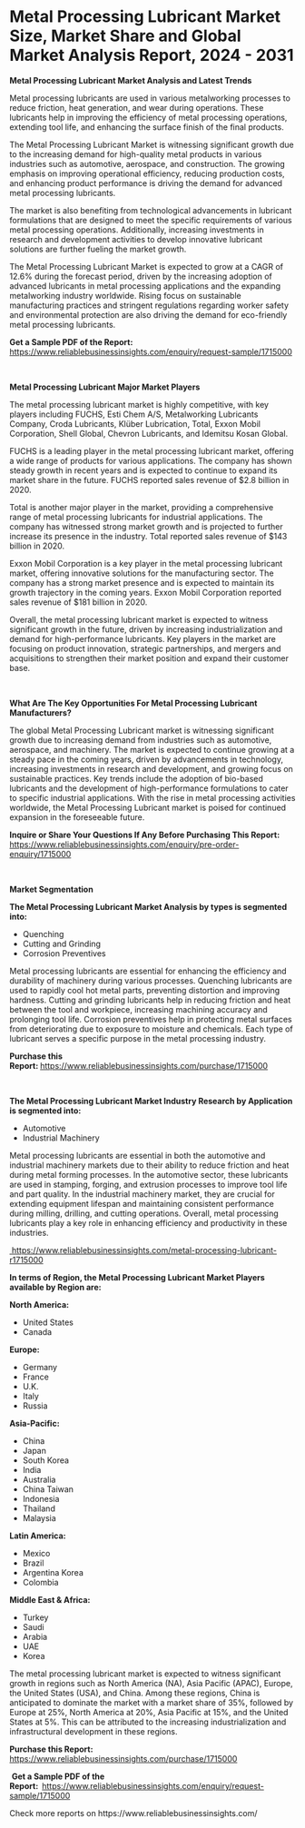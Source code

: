 <p><h1>Metal Processing Lubricant Market Size, Market Share and Global Market Analysis Report, 2024 - 2031</h1></p><p><strong>Metal Processing Lubricant Market Analysis and Latest Trends</strong></p>
<p><p>Metal processing lubricants are used in various metalworking processes to reduce friction, heat generation, and wear during operations. These lubricants help in improving the efficiency of metal processing operations, extending tool life, and enhancing the surface finish of the final products.</p><p>The Metal Processing Lubricant Market is witnessing significant growth due to the increasing demand for high-quality metal products in various industries such as automotive, aerospace, and construction. The growing emphasis on improving operational efficiency, reducing production costs, and enhancing product performance is driving the demand for advanced metal processing lubricants.</p><p>The market is also benefiting from technological advancements in lubricant formulations that are designed to meet the specific requirements of various metal processing operations. Additionally, increasing investments in research and development activities to develop innovative lubricant solutions are further fueling the market growth.</p><p>The Metal Processing Lubricant Market is expected to grow at a CAGR of 12.6% during the forecast period, driven by the increasing adoption of advanced lubricants in metal processing applications and the expanding metalworking industry worldwide. Rising focus on sustainable manufacturing practices and stringent regulations regarding worker safety and environmental protection are also driving the demand for eco-friendly metal processing lubricants.</p></p>
<p><strong>Get a Sample PDF of the Report:&nbsp;</strong> <a href="https://www.reliablebusinessinsights.com/enquiry/request-sample/1715000">https://www.reliablebusinessinsights.com/enquiry/request-sample/1715000</a></p>
<p>&nbsp;</p>
<p><strong>Metal Processing Lubricant Major Market Players</strong></p>
<p><p>The metal processing lubricant market is highly competitive, with key players including FUCHS, Esti Chem A/S, Metalworking Lubricants Company, Croda Lubricants, Klüber Lubrication, Total, Exxon Mobil Corporation, Shell Global, Chevron Lubricants, and Idemitsu Kosan Global.</p><p>FUCHS is a leading player in the metal processing lubricant market, offering a wide range of products for various applications. The company has shown steady growth in recent years and is expected to continue to expand its market share in the future. FUCHS reported sales revenue of $2.8 billion in 2020.</p><p>Total is another major player in the market, providing a comprehensive range of metal processing lubricants for industrial applications. The company has witnessed strong market growth and is projected to further increase its presence in the industry. Total reported sales revenue of $143 billion in 2020.</p><p>Exxon Mobil Corporation is a key player in the metal processing lubricant market, offering innovative solutions for the manufacturing sector. The company has a strong market presence and is expected to maintain its growth trajectory in the coming years. Exxon Mobil Corporation reported sales revenue of $181 billion in 2020.</p><p>Overall, the metal processing lubricant market is expected to witness significant growth in the future, driven by increasing industrialization and demand for high-performance lubricants. Key players in the market are focusing on product innovation, strategic partnerships, and mergers and acquisitions to strengthen their market position and expand their customer base.</p></p>
<p>&nbsp;</p>
<p><strong>What Are The Key Opportunities For Metal Processing Lubricant Manufacturers?</strong></p>
<p><p>The global Metal Processing Lubricant market is witnessing significant growth due to increasing demand from industries such as automotive, aerospace, and machinery. The market is expected to continue growing at a steady pace in the coming years, driven by advancements in technology, increasing investments in research and development, and growing focus on sustainable practices. Key trends include the adoption of bio-based lubricants and the development of high-performance formulations to cater to specific industrial applications. With the rise in metal processing activities worldwide, the Metal Processing Lubricant market is poised for continued expansion in the foreseeable future.</p></p>
<p><strong>Inquire or Share Your Questions If Any Before Purchasing This Report:</strong> <a href="https://www.reliablebusinessinsights.com/enquiry/pre-order-enquiry/1715000">https://www.reliablebusinessinsights.com/enquiry/pre-order-enquiry/1715000</a></p>
<p>&nbsp;</p>
<p><strong>Market Segmentation</strong></p>
<p><strong>The Metal Processing Lubricant Market Analysis by types is segmented into:</strong></p>
<p><ul><li>Quenching</li><li>Cutting and Grinding</li><li>Corrosion Preventives</li></ul></p>
<p><p>Metal processing lubricants are essential for enhancing the efficiency and durability of machinery during various processes. Quenching lubricants are used to rapidly cool hot metal parts, preventing distortion and improving hardness. Cutting and grinding lubricants help in reducing friction and heat between the tool and workpiece, increasing machining accuracy and prolonging tool life. Corrosion preventives help in protecting metal surfaces from deteriorating due to exposure to moisture and chemicals. Each type of lubricant serves a specific purpose in the metal processing industry.</p></p>
<p><strong>Purchase this Report:&nbsp;</strong><a href="https://www.reliablebusinessinsights.com/purchase/1715000">https://www.reliablebusinessinsights.com/purchase/1715000</a></p>
<p>&nbsp;</p>
<p><strong>The Metal Processing Lubricant Market Industry Research by Application is segmented into:</strong></p>
<p><ul><li>Automotive</li><li>Industrial Machinery</li></ul></p>
<p><p>Metal processing lubricants are essential in both the automotive and industrial machinery markets due to their ability to reduce friction and heat during metal forming processes. In the automotive sector, these lubricants are used in stamping, forging, and extrusion processes to improve tool life and part quality. In the industrial machinery market, they are crucial for extending equipment lifespan and maintaining consistent performance during milling, drilling, and cutting operations. Overall, metal processing lubricants play a key role in enhancing efficiency and productivity in these industries.</p></p>
<p><a href="https://www.reliablebusinessinsights.com/metal-processing-lubricant-r1715000">&nbsp;https://www.reliablebusinessinsights.com/metal-processing-lubricant-r1715000</a></p>
<p><strong>In terms of Region, the Metal Processing Lubricant Market Players available by Region are:</strong></p>
<p>
    <p> <strong> North America: </strong>
        <ul>
            <li>United States</li>
            <li>Canada</li>
        </ul>
        </p> 
    <p> <strong> Europe: </strong>
        <ul>
            <li>Germany</li>
            <li>France</li>
            <li>U.K.</li>
            <li>Italy</li>
            <li>Russia</li>
        </ul>
        </p> 
    <p> <strong> Asia-Pacific: </strong>
        <ul>
            <li>China</li>
            <li>Japan</li>
            <li>South Korea</li>
            <li>India</li>
            <li>Australia</li>
            <li>China Taiwan</li>
            <li>Indonesia</li>
            <li>Thailand</li>
            <li>Malaysia</li>
        </ul>
        </p> 
    <p> <strong> Latin America: </strong>
        <ul>
            <li>Mexico</li>
            <li>Brazil</li>
            <li>Argentina Korea</li>
            <li>Colombia</li>
        </ul>
        </p> 
    <p> <strong> Middle East & Africa: </strong>
        <ul>
            <li>Turkey</li>
            <li>Saudi</li>
            <li>Arabia</li>
            <li>UAE</li>
            <li>Korea</li>
        </ul>
    </p>
    </p>
<p><p>The metal processing lubricant market is expected to witness significant growth in regions such as North America (NA), Asia Pacific (APAC), Europe, the United States (USA), and China. Among these regions, China is anticipated to dominate the market with a market share of 35%, followed by Europe at 25%, North America at 20%, Asia Pacific at 15%, and the United States at 5%. This can be attributed to the increasing industrialization and infrastructural development in these regions.</p></p>
<p><strong>Purchase this Report: </strong><a href="https://www.reliablebusinessinsights.com/purchase/1715000">https://www.reliablebusinessinsights.com/purchase/1715000</a></p>
<p>&nbsp;<strong>Get a Sample PDF of the Report:&nbsp;&nbsp;</strong><a href="https://www.reliablebusinessinsights.com/enquiry/request-sample/1715000">https://www.reliablebusinessinsights.com/enquiry/request-sample/1715000</a></p>
<p><strong></strong></p>
<p>Check more reports on https://www.reliablebusinessinsights.com/</p>